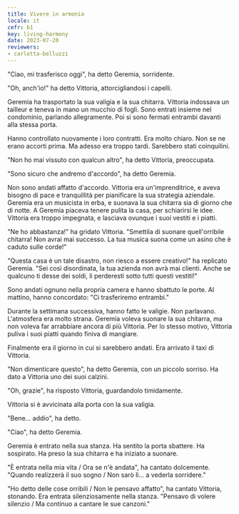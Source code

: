 ```yaml
---
title: Vivere in armonia
locale: it
cefr: b1
key: living-harmony
date: 2023-07-20
reviewers:
- carlotta-belluzzi
---
```


"Ciao, mi trasferisco oggi", ha detto Geremia, sorridente.

"Oh, anch'io!" ha detto Vittoria, attorcigliandosi i capelli.

Geremia ha trasportato la sua valigia e la sua chitarra. Vittoria indossava un tailleur e teneva in mano un mucchio di fogli. Sono entrati insieme nel condominio, parlando allegramente. Poi si sono fermati entrambi davanti alla stessa porta.

Hanno controllato nuovamente i loro contratti. Era molto chiaro. Non se ne erano accorti prima. Ma adesso era troppo tardi. Sarebbero stati coinquilini.

"Non ho mai vissuto con qualcun altro", ha detto Vittoria, preoccupata.

"Sono sicuro che andremo d'accordo", ha detto Geremia.

Non sono andati affatto d'accordo. Vittoria era un'imprenditrice, e aveva bisogno di pace e tranquillità per pianificare la sua strategia aziendale. Geremia era un musicista in erba, e suonava la sua chitarra sia di giorno che di notte. A Geremia piaceva tenere pulita la casa, per schiarirsi le idee. Vittoria era troppo impegnata, e lasciava ovunque i suoi vestiti e i piatti.

"Ne ho abbastanza!" ha gridato Vittoria. "Smettila di suonare quell'orribile chitarra! Non avrai mai successo. La tua musica suona come un asino che è caduto sulle corde!"

"Questa casa è un tale disastro, non riesco a essere creativo!" ha replicato Geremia. "Sei così disordinata, la tua azienda non avrà mai clienti. Anche se qualcuno ti desse dei soldi, li perderesti sotto tutti questi vestiti!"

Sono andati ognuno nella propria camera e hanno sbattuto le porte. Al mattino, hanno concordato: "Ci trasferiremo entrambi."

Durante la settimana successiva, hanno fatto le valigie. Non parlavano. L'atmosfera era molto strana. Geremia voleva suonare la sua chitarra, ma non voleva far arrabbiare ancora di più Vittoria. Per lo stesso motivo, Vittoria puliva i suoi piatti quando finiva di mangiare.

Finalmente era il giorno in cui si sarebbero andati. Era arrivato il taxi di Vittoria.

"Non dimenticare questo", ha detto Geremia, con un piccolo sorriso. Ha dato a Vittoria uno dei suoi calzini.

"Oh, grazie", ha risposto Vittoria, guardandolo timidamente.

Vittoria si è avvicinata alla porta con la sua valigia.

"Bene... addio", ha detto.

"Ciao", ha detto Geremia.

Geremia è entrato nella sua stanza. Ha sentito la porta sbattere. Ha sospirato. Ha preso la sua chitarra e ha iniziato a suonare.

"È entrata nella mia vita / Ora se n'è andata", ha cantato dolcemente. "Quando realizzerà il suo sogno / Non sarò lì... a vederla sorridere."

"Ho detto delle cose orribili / Non le pensavo affatto", ha cantato Vittoria, stonando. Era entrata silenziosamente nella stanza. "Pensavo di volere silenzio / Ma continuo a cantare le sue canzoni."
